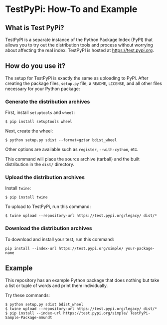 # TestPyPi: How-To and Example## What is Test PyPi?TestPyPI is a separate instance of the Python Package Index (PyPI) that allows you to try out the distribution tools and process without worrying about affecting the real index. TestPyPI is hosted at https://test.pypi.org.## How do you use it?The setup for TestPyPi is exactly the same as uploading to PyPi. After creating the package files, `setup.py` file, a `README`, `LICENSE`, and all other files necessary for your Python package:### Generate the distribution archivesFirst, install `setuptools` and `wheel`:```$ pip install setuptools wheel```Next, create the wheel:```$ python setup.py sdist --format=gztar bdist_wheel```Other options are available such as `register`, `--with-cython`, etc.This command will place the source archive (tarball) and the built distribution in the `dist/` directory. ### Upload the distribution archivesInstall `twine`:```$ pip install twine```To upload to TestPyPi, run this command:```$ twine upload --repository-url https://test.pypi.org/legacy/ dist/*```### Download the distribution archivesTo download and install your test, run this command:```pip install --index-url https://test.pypi.org/simple/ your-package-name```## ExampleThis repository has an example Python package that does nothing but take a list or tuple of words and print them individually. Try these commands:```$ python setup.py sdist bdist_wheel$ twine upload --repository-url https://test.pypi.org/legacy/ dist/*$ pip install --index-url https://test.pypi.org/simple/ TestPyPi-Sample-Package-mmundt```
